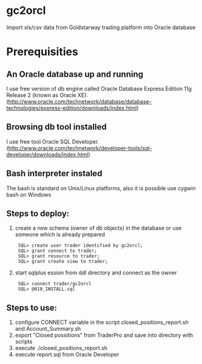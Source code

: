 # gc2orcl
Import xls/csv data from Goldstarway trading platform into Oracle database

# Prerequisities

## An Oracle database up and running
I use free version of db engine called Oracle Database Express Edition 11g Release 2 (known as Oracle XE).
(http://www.oracle.com/technetwork/database/database-technologies/express-edition/downloads/index.html)

## Browsing db tool installed 
I use free tool Oracle SQL Developer.
(http://www.oracle.com/technetwork/developer-tools/sql-developer/downloads/index.html)

## Bash interpreter instaled
The bash is standard on Unix/Linux platforms, also it is possible use cygwin bash on Windows

## Steps to deploy:

1. create a new schema (owner of db objects) in the database or use someone which is already prepared

        SQL> create user trader identified by gc2orcl;
        SQL> grant connect to trader;
        SQL> grant resource to trader;
        SQL> grant create view to trader;

2. start sqlplus ession from ddl directory and connect as the owner

        SQL> connect trader/gc2orcl
        SQL> @010_INSTALL.sql

## Steps to use:

1. configure CONNECT variable in the script closed_positions_report.sh and Account_Summary.sh
2. export "Closed possitions" from TraderPro and save into directory with scripts
3. execute ./closed_positions_report.sh
4. execute report.sql from Oracle Developer
